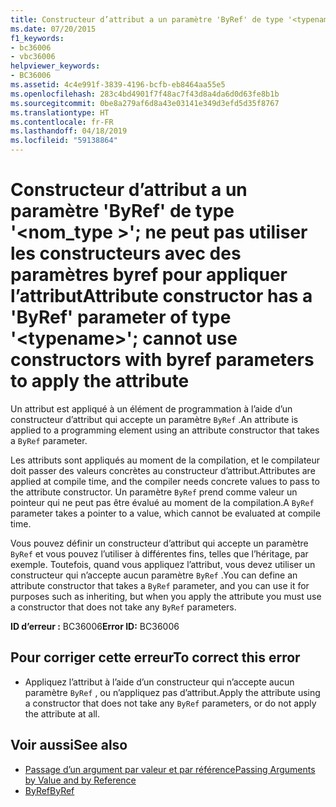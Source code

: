 ```yaml
---
title: Constructeur d’attribut a un paramètre 'ByRef' de type '<typename>' ; ne peut pas utiliser les constructeurs avec des paramètres byref pour appliquer l’attribut
ms.date: 07/20/2015
f1_keywords:
- bc36006
- vbc36006
helpviewer_keywords:
- BC36006
ms.assetid: 4c4e991f-3839-4196-bcfb-eb8464aa55e5
ms.openlocfilehash: 283c4bd4901f7f48ac7f43d8a4da6d0d63fe8b1b
ms.sourcegitcommit: 0be8a279af6d8a43e03141e349d3efd5d35f8767
ms.translationtype: HT
ms.contentlocale: fr-FR
ms.lasthandoff: 04/18/2019
ms.locfileid: "59138864"
---
```

# <a name="attribute-constructor-has-a-byref-parameter-of-type-typename-cannot-use-constructors-with-byref-parameters-to-apply-the-attribute"></a><span data-ttu-id="9b472-102">Constructeur d’attribut a un paramètre 'ByRef' de type '\<nom_type >'; ne peut pas utiliser les constructeurs avec des paramètres byref pour appliquer l’attribut</span><span class="sxs-lookup"><span data-stu-id="9b472-102">Attribute constructor has a 'ByRef' parameter of type '\<typename>'; cannot use constructors with byref parameters to apply the attribute</span></span>
<span data-ttu-id="9b472-103">Un attribut est appliqué à un élément de programmation à l’aide d’un constructeur d’attribut qui accepte un paramètre `ByRef` .</span><span class="sxs-lookup"><span data-stu-id="9b472-103">An attribute is applied to a programming element using an attribute constructor that takes a `ByRef` parameter.</span></span>  
  
 <span data-ttu-id="9b472-104">Les attributs sont appliqués au moment de la compilation, et le compilateur doit passer des valeurs concrètes au constructeur d’attribut.</span><span class="sxs-lookup"><span data-stu-id="9b472-104">Attributes are applied at compile time, and the compiler needs concrete values to pass to the attribute constructor.</span></span> <span data-ttu-id="9b472-105">Un paramètre `ByRef` prend comme valeur un pointeur qui ne peut pas être évalué au moment de la compilation.</span><span class="sxs-lookup"><span data-stu-id="9b472-105">A `ByRef` parameter takes a pointer to a value, which cannot be evaluated at compile time.</span></span>  
  
 <span data-ttu-id="9b472-106">Vous pouvez définir un constructeur d’attribut qui accepte un paramètre `ByRef` et vous pouvez l’utiliser à différentes fins, telles que l’héritage, par exemple. Toutefois, quand vous appliquez l’attribut, vous devez utiliser un constructeur qui n’accepte aucun paramètre `ByRef` .</span><span class="sxs-lookup"><span data-stu-id="9b472-106">You can define an attribute constructor that takes a `ByRef` parameter, and you can use it for purposes such as inheriting, but when you apply the attribute you must use a constructor that does not take any `ByRef` parameters.</span></span>  
  
 <span data-ttu-id="9b472-107">**ID d’erreur :** BC36006</span><span class="sxs-lookup"><span data-stu-id="9b472-107">**Error ID:** BC36006</span></span>  
  
## <a name="to-correct-this-error"></a><span data-ttu-id="9b472-108">Pour corriger cette erreur</span><span class="sxs-lookup"><span data-stu-id="9b472-108">To correct this error</span></span>  
  
-   <span data-ttu-id="9b472-109">Appliquez l’attribut à l’aide d’un constructeur qui n’accepte aucun paramètre `ByRef` , ou n’appliquez pas d’attribut.</span><span class="sxs-lookup"><span data-stu-id="9b472-109">Apply the attribute using a constructor that does not take any `ByRef` parameters, or do not apply the attribute at all.</span></span>  
  
## <a name="see-also"></a><span data-ttu-id="9b472-110">Voir aussi</span><span class="sxs-lookup"><span data-stu-id="9b472-110">See also</span></span>

- [<span data-ttu-id="9b472-111">Passage d’un argument par valeur et par référence</span><span class="sxs-lookup"><span data-stu-id="9b472-111">Passing Arguments by Value and by Reference</span></span>](../../visual-basic/programming-guide/language-features/procedures/passing-arguments-by-value-and-by-reference.md)
- [<span data-ttu-id="9b472-112">ByRef</span><span class="sxs-lookup"><span data-stu-id="9b472-112">ByRef</span></span>](../../visual-basic/language-reference/modifiers/byref.md)
